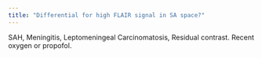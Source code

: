 ```yaml
---
title: "Differential for high FLAIR signal in SA space?"
---
```

SAH, Meningitis, Leptomeningeal Carcinomatosis, Residual contrast. Recent oxygen or propofol.

